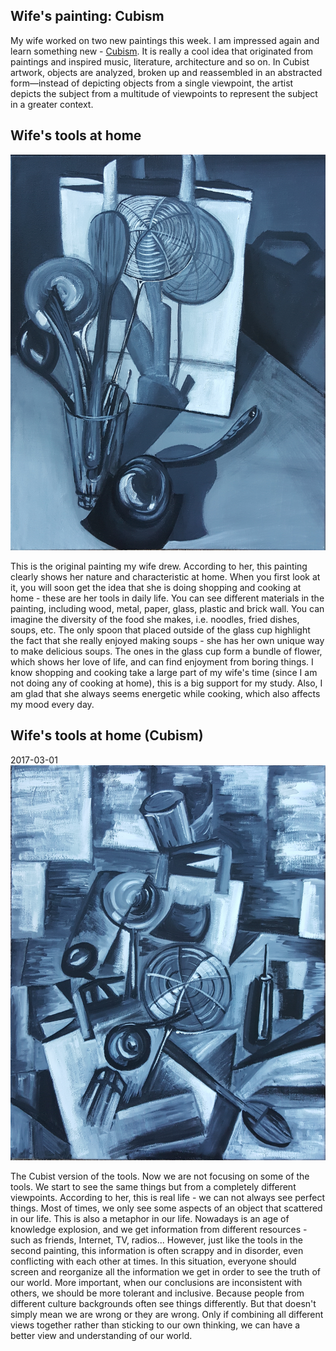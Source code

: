 ## Wife's painting: Cubism

My wife worked on two new paintings this week. I am impressed again and learn something new - [Cubism](https://en.wikipedia.org/wiki/Cubism). It is really a cool idea that originated from paintings and inspired music, literature, architecture and so on. In Cubist artwork, objects are analyzed, broken up and reassembled in an abstracted form—instead of depicting objects from a single viewpoint, the artist depicts the subject from a multitude of viewpoints to represent the subject in a greater context. 

## Wife's tools at home

![jpg](https://raw.githubusercontent.com/qingkaikong/wife_paintings/master/images/figure_13.jpg)

This is the original painting my wife drew. According to her, this painting clearly shows her nature and characteristic at home. When you first look at it, you will soon get the idea that she is doing shopping and cooking at home - these are her tools in daily life. You can see different materials in the painting, including wood, metal, paper, glass, plastic and brick wall. You can imagine the diversity of the food she makes, i.e. noodles, fried dishes, soups, etc. The only spoon that placed outside of the glass cup highlight the fact that she really enjoyed making soups - she has her own unique way to make delicious soups. The ones in the glass cup form a bundle of flower, which shows her love of life, and can find enjoyment from boring things. I know shopping and cooking take a large part of my wife's time (since I am not doing any of cooking at home), this is a big support for my study. Also, I am glad that she always seems energetic while cooking, which also affects my mood every day. 

## Wife's tools at home (Cubism)
2017-03-01
![jpg](https://raw.githubusercontent.com/qingkaikong/wife_paintings/master/images/figure_14.jpg)    

The Cubist version of the tools. Now we are not focusing on some of the tools. We start to see the same things but from a completely different viewpoints. According to her, this is real life - we can not always see perfect things. Most of times, we only see some aspects of an object that scattered in our life. This is also a metaphor in our life. Nowadays is an age of knowledge explosion, and we get information from different resources - such as friends, Internet, TV, radios... However, just like the tools in the second painting, this information is often scrappy and in disorder, even conflicting with each other at times. In this situation, everyone should screen and reorganize all the information we get in order to see the truth of our world. More important, when our conclusions are inconsistent with others, we should be more tolerant and inclusive. Because people from different culture backgrounds often see things differently. But that doesn't simply mean we are wrong or they are wrong. Only if combining all different views together rather than sticking to our own thinking, we can have a better view and understanding of our world.

<!---

At first, I thought the cubism can be done with random order. I talked with my wife, and she told me in every artist's mind, they have a rough idea of where to put different parts, and when they put this way, you feel it is natural and beautiful. If you put in a random way, you may not feel the beauty of the painting. 


https://www.mdc.edu/wolfson/Academic/ArtsLetters/art_philosophy/Humanities/Cubism/cubism%20front2.htm

-->

